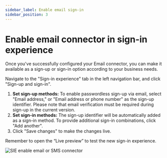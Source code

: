 ```yaml
---
sidebar_label: Enable email sign-in
sidebar_position: 3
---
```


<head>
  <link rel="canonical" href="https://docs.logto.io/connectors/email-connectors/#enable-email-sign-up-or-sign-in" />
</head>

# Enable email connector in sign-in experience

Once you've successfully configured your Email connector, you can make it available as a sign-up or sign-in option according to your business needs.

Navigate to the "Sign-in experience" tab in the left navigation bar, and click "Sign-up and sign-in".

1. **Set sign-up methods:** To enable passwordless sign-up via email, select "Email address," or "Email address or phone number" as the sign-up identifier. Please note that email verification must be required during sign-up in the current version.
2. **Set sign-in methods:** The sign-up identifier will be automatically added as a sign-in method. To provide additional sign-in combinations, click "Add another".
3. Click "Save changes" to make the changes live.

Remember to open the “Live preview” to test the new sign-in experience.

![SIE enable email or SMS connector](../assets/passwordless-sie-enable-email-connector.png)
